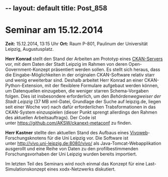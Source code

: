 --
layout: default
title: Post_858
---


# Seminar am 15.12.2014

<strong>Zeit:</strong> 15.12.2014, 13:15 Uhr
<strong>Ort:</strong> Raum P-801, Paulinum der Universität Leipzig, Augustusplatz.
<div class="o_forum_message_body">
<div class="clearfix o_scrollblock">

<strong>Herr Konrad</strong> stellt den Stand der Arbeiten am Prototyp eines <a href="http://ckan.org/">CKAN-Servers</a> vor, mit dem Daten der Stadt Leipzig im Rahmen von deren Open-Government-Konzept präsentiert werden sollen. Es stellt sich heraus, dass die Eingabe-Möglichkeiten in der originalen CKAN-Software relativ starr und wenig erweiterbar sind. Deshalb arbeitet Herr Konrad an einer CKAN-Python-Extension, mit der flexiblere Formulare aufgebaut werden können, um Datenquellen einzugeben, die weniger starren Schema-Vorgaben folgen. Dies ist insbesondere erforderlich, um den <em>Behördenwegweiser der Stadt Leipzig</em> (37 MB xml-Datei, Grundlage der Suche auf leipzig.de, liegen seit einer Woche vor) nach dafür erforderlichen Trabsformationen in das CKAN-System einzuspielen (dieser Punkt sprengt allerdings den Rahmen des aktuellen Arbeitsauftrags). Der Code ist unter <a href="https://github.com/AKSW/ckanext-metaconf">https://github.com/AKSW/ckanext-metaconf</a> zu finden.

<strong>Herr Kastner</strong> stellte den aktuellen Stand des Aufbaus eines <a href="http://www.vivoweb.org/">Vivoweb</a>-Forschungsknotens für die Uni Leipzig vor. Die Software ist unter <a href="http://vivo.uni-leipzig.de:8080/vivo/">http://vivo.uni-leipzig.de:8080/vivo/</a> als Java-Tomcat-Webapplikation ausgerollt und eine Reihe von Daten zu den profilbestimmenden Forschungsvorhaben der Uni Leipzig wurden bereits importiert.

Im letzten Teil des Seminars wird noch einmal das Konzept für eine Last-Simulationskonzept eines xodx-Netzwerks diskutiert.

</div>
</div>

